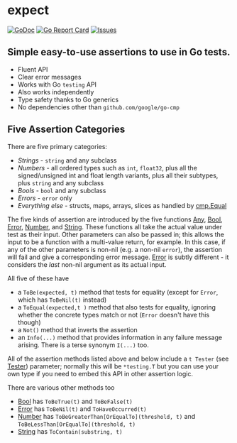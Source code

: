 # expect

[![GoDoc](https://img.shields.io/badge/api-Godoc-blue.svg)](https://pkg.go.dev/github.com/rickb777/expect)
[![Go Report Card](https://goreportcard.com/badge/github.com/rickb777/expect)](https://goreportcard.com/report/github.com/rickb777/expect)
[![Issues](https://img.shields.io/github/issues/rickb777/expect.svg)](https://github.com/rickb777/expect/issues)

## Simple easy-to-use assertions to use in Go tests.

 * Fluent API
 * Clear error messages
 * Works with Go `testing` API
 * Also works independently
 * Type safety thanks to Go generics
 * No dependencies other than `github.com/google/go-cmp`

## Five Assertion Categories

There are five primary categories:

 * *Strings* - `string` and any subclass
 * *Numbers* - all ordered types such as `int`, `float32`, plus all the signed/unsigned int and float length variants, plus all their subtypes, plus `string` and any subclass
 * *Bools* - `bool` and any subclass
 * *Errors* - `error` only
 * *Everything else* - structs, maps, arrays, slices as handled by [cmp.Equal](https://pkg.go.dev/github.com/google/go-cmp/cmp)

The five kinds of assertion are introduced by the five functions
[Any](https://pkg.go.dev/github.com/rickb777/expect#Any),
[Bool](https://pkg.go.dev/github.com/rickb777/expect#Bool),
[Error](https://pkg.go.dev/github.com/rickb777/expect#Error),
[Number](https://pkg.go.dev/github.com/rickb777/expect#Number), and
[String](https://pkg.go.dev/github.com/rickb777/expect#String).
These functions all take the actual value under test as their input. Other parameters can also be passed in; this allows the input to be a function with a multi-value return, for example. In this case, if any of the other parameters is non-nil (e.g. a non-nil `error`), the assertion will fail and give a corresponding error message. [Error](https://pkg.go.dev/github.com/rickb777/expect#Error) is subtly different - it considers the *last* non-nil argument as its actual input.

All five of these have 

 * a `ToBe(expected, t)` method that tests for equality (except for `Error`, which has `ToBeNil(t)` instead)
 * a `ToEqual(expected,t )` method that also tests for equality, ignoring whether the concrete types match or not (`Error` doesn't have this though)
 * a `Not()` method that inverts the assertion
 * an `Info(...)` method that provides information in any failure message arising. There is a terse synonym `I(...)` too.

All of the assertion methods listed above and below include a `t Tester` (see [Tester](https://pkg.go.dev/github.com/rickb777/expect#Tester)) parameter; normally this will be `*testing.T` but you can use your own type if you need to embed this API in other assertion logic.

There are various other methods too

 * [Bool](https://pkg.go.dev/github.com/rickb777/expect#Bool) has `ToBeTrue(t)` and `ToBeFalse(t)`
 * [Error](https://pkg.go.dev/github.com/rickb777/expect#Error) has `ToBeNil(t)` and `ToHaveOccurred(t)`
 * [Number](https://pkg.go.dev/github.com/rickb777/expect#Number) has `ToBeGreaterThan[OrEqualTo](threshold, t)` and `ToBeLessThan[OrEqualTo](threshold, t)`
 * [String](https://pkg.go.dev/github.com/rickb777/expect#String) has `ToContain(substring, t)`

